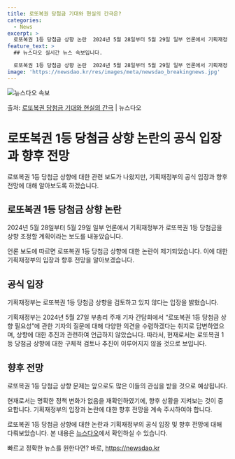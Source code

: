 ```yaml
---
title: 로또복권 당첨금 기대와 현실의 간극은?
categories:
  - News
excerpt: >
  로또복권 1등 당첨금 상향 논란  2024년 5월 28일부터 5월 29일 일부 언론에서 기획재정부가 로또복권…
feature_text: >
  ## 뉴스다오 실시간 뉴스 속보입니다.

  로또복권 1등 당첨금 상향 논란  2024년 5월 28일부터 5월 29일 일부 언론에서 기획재정부가 로또복권…
image: 'https://newsdao.kr/res/images/meta/newsdao_breakingnews.jpg'
---
```


![뉴스다오 속보](https://newsdao.kr/res/images/meta/newsdao_breakingnews.jpg)

<p>출처: <a href="https://newsdao.kr/4000" rel="dofollow">로또복권 당첨금 기대와 현실의 간극</a> | 뉴스다오</p>

<h1>로또복권 1등 당첨금 상향 논란의 공식 입장과 향후 전망</h1>

로또복권 1등 당첨금 상향에 대한 관련 보도가 나왔지만, 기획재정부의 공식 입장과 향후 전망에 대해 알아보도록 하겠습니다.

<h2 data-ke-size="size26">로또복권 1등 당첨금 상향 논란</h2>

<p data-ke-size="size16">2024년 5월 28일부터 5월 29일 일부 언론에서 기획재정부가 로또복권 1등 당첨금을 상향 조정할 계획이라는 보도를 내놓았습니다.</p>

언론 보도에 따르면 로또복권 1등 당첨금 상향에 대한 논란이 제기되었습니다. 이에 대한 기획재정부의 입장과 향후 전망을 알아보겠습니다.

<h2 data-ke-size="size26">공식 입장</h2>

<p data-ke-size="size16">기획재정부는 로또복권 1등 당첨금 상향을 검토하고 있지 않다는 입장을 밝혔습니다.</p>

기획재정부는 2024년 5월 27일 부총리 주재 기자 간담회에서 “로또복권 1등 당첨금 상향 필요성”에 관한 기자의 질문에 대해 다양한 의견을 수렴하겠다는 취지로 답변하였으며, 상향에 대한 추진과 관련하여 언급하지 않았습니다. 따라서, 현재로서는 로또복권 1등 당첨금 상향에 대한 구체적 검토나 추진이 이루어지지 않을 것으로 보입니다.

<h2 data-ke-size="size26">향후 전망</h2>

<p data-ke-size="size16">로또복권 1등 당첨금 상향 문제는 앞으로도 많은 이들의 관심을 받을 것으로 예상됩니다.</p>

현재로서는 명확한 정책 변화가 없음을 재확인하였기에, 향후 상황을 지켜보는 것이 중요합니다. 기획재정부의 입장과 논란에 대한 향후 전망을 계속 주시하여야 합니다.

로또복권 1등 당첨금 상향에 대한 논란과 기획재정부의 공식 입장 및 향후 전망에 대해 다뤄보았습니다. 본 내용은 [뉴스다오](https://newsdao.kr/4000)에서 확인하실 수 있습니다. 

빠르고 정확한 뉴스를 원한다면? 바로, <a href="https://newsdao.kr" rel="dofollow">https://newsdao.kr</a>


